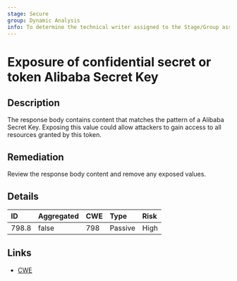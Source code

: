 ```yaml
---
stage: Secure
group: Dynamic Analysis
info: To determine the technical writer assigned to the Stage/Group associated with this page, see https://handbook.gitlab.com/handbook/product/ux/technical-writing/#assignments
---
```


# Exposure of confidential secret or token Alibaba Secret Key

## Description

The response body contains content that matches the pattern of a Alibaba Secret Key.
Exposing this value could allow attackers to gain access to all resources granted by this token.

## Remediation

Review the response body content and remove any exposed values.

## Details

| ID | Aggregated | CWE | Type | Risk |
|:---|:--------|:--------|:--------|:--------|
| 798.8 | false | 798 | Passive | High |

## Links

- [CWE](https://cwe.mitre.org/data/definitions/798.html)
